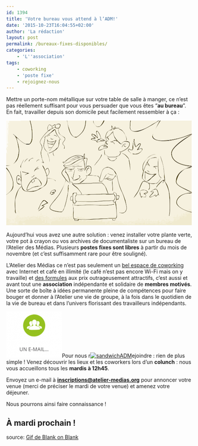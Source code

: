 ```yaml
---
id: 1394
title: 'Votre bureau vous attend à l’ADM!'
date: '2015-10-23T16:04:55+02:00'
author: 'La rédaction'
layout: post
permalink: /bureaux-fixes-disponibles/
categories:
    - 'L''association'
tags:
    - coworking
    - 'poste fixe'
    - rejoignez-nous
---
```


Mettre un porte-nom métallique sur votre table de salle à manger, ce n’est pas réellement suffisant pour vous persuader que vous êtes “**au bureau**”. En fait, travailler depuis son domicile peut facilement ressembler à ça :

[![writing-with-kids-blank-on-blank](/uploads/2015/10/writing-with-kids.gif)](/uploads/2015/10/writing-with-kids.gif)

<span style="font-weight: 400;">Aujourd’hui vous avez une autre solution : venez installer votre plante verte, votre pot à crayon ou vos archives de documentaliste sur un bureau de l’Atelier des Médias. Plusieurs **postes fixes sont libres** à partir du mois de novembre (et c’est suffisamment rare pour être souligné).</span>

<span style="font-weight: 400;">L’Atelier des Médias ce n’est pas seulement un </span>[<span style="font-weight: 400;">bel espace de coworking</span>](/le-coworking/notre-espace/)<span style="font-weight: 400;"> avec Internet et café en illimité (le café n’est pas encore Wi-Fi mais on y travaille) et </span>[<span style="font-weight: 400;">des formules</span>](/nos-formules/)<span style="font-weight: 400;"> aux prix outrageusement attractifs, c’est aussi et avant tout une **association** indépendante et solidaire de **membres motivés**. Une sorte de boîte à idées permanente pleine de compétences pour faire bouger et donner à l’Atelier une vie de groupe, à la fois dans le quotidien de la vie de bureau et dans l’univers florissant des travailleurs indépendants.</span>

<span style="font-weight: 400;">[![emailADM](/uploads/2015/10/emailADM-e1445609006708.png)](mailto:inscriptions@atelier-medias.org)Pour nous r[![sandwichADM](/uploads/2015/10/sandwichADM-300x233.png)](/devenir-un-coworker-de-latelier-des-medias/)ejoindre : rien de plus simple ! Venez découvrir les lieux et les coworkers lors d’un **colunch** : nous vous accueillons tous les **mardis à 12h45**. </span>

<span style="font-weight: 400;">Envoyez un e-mail à </span>**<inscriptions@atelier-medias.org>**<span style="font-weight: 400;"> pour annoncer votre venue (merci de préciser le mardi de votre venue) et amenez votre déjeuner.</span>

<span style="font-weight: 400;">Nous pourrons ainsi faire connaissance !</span>

## **À mardi prochain !**

source: [Gif de Blank on Blank](http://bit.ly/BlankonBlank-JUpdike "Blank on Blank")